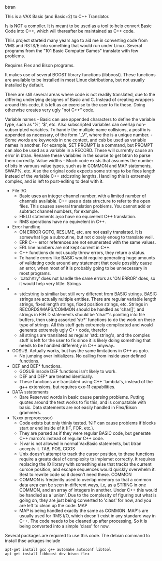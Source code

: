 btran

This is a VAX Basic (and Basic+2) to C++ Translator.

Is is NOT a compiler. It is meant to be used as a tool to help convert
Basic Code into C++, which will thereafter be maintained as C++ code.

Thiis project starteid many years ago to aid me in converting code from VMS and
RSTS/E into something that would run under Linux. Several programs from the
"101 Basic Computer Games" translate with few problems.

Requires Flex and Bison programs.

It makes use of several BOOST library functions (libboost).
These functions are available to be installed in most Linux distributions, but
not usually installed by default.

There are still several areas where code is not readily translated, due to the
differing underlying designes of Basic and C. Instead of creating wrappers
around this code, it is left as an exercise to the user to fix these.
Doing otherwise creates very ugly "not C++" code.

  Variable names
	- Basic can use appended characters to define the variable type, such as
	  '%', '$', etc. Also subscripted variables can overlap non-subscripted
	  variables. To handle the multiple name collisions, a postfix is
	  appended as necessary, of the form "_V<x>", where the <x> is a unique
	  number.
	- Some words are keywords in one context, and cab be used as variable
	  names in another. For example, SET PROMPT is a command, but PROMPT 
	  can also be used as a variable in a RECORD. These will currently 
	  cause an error in btran. Rename these variables in the source to
	  get btran to parse them correctly.
  Value widths
	- Much code exists that assumes the number of bits in varouus value
	  types, such as in COMMON and MAP statements, SWAP%, etc.
	  Also the original code expects some strings to be fixes length
	  instead of the variable C++ std::string lengths. Handling this is
	  extremely complex, and is left to post-editing to deal with it.
- File I/O.
	- Basic uses an integer channel number, with a limited number of
	  channels available. C++ uses a data structure to refer to the open
	  files. This causes several translation problems. You cannot add
	  or subtract channel numbers, for example.
	- FIELD statements a;so have no equivelent C++ translation.
	- RMS operations have no equivelent in C++.
- Error handling
	- ON ERROR GOTO, RESUME, etc. are not easily translated. It is somewhat
	  lige a subroutine, but not closely enoug to translate well.
	- ERR C++ error references are not enumerated with the same values.
	- ERL line numbers are not kept current in C++.
	- C++ functions do not usually throw errors, they return a status.
	- To handle errors like BASIC would require generating huge amounts
	  of validating code around any statement that coule possibly cause
	  an error, when most of it is probably going to be unnecessary in
	  most programs. 
	- 'catch/try' does not handle the same errors as 'ON ERROR' does, so
	  it would help very little.
  Strings
-	- std::string is similiar but still very different from BASIC strings.
	  BASIC strings are actually nultiple entities.
	  There are regular variable length strings, fixed length strings,
	  fixed position strings, etc. Strings in RECORDS/MAPS/COMMON should
	  be handled as 'char[]', and strings in FIELD statements should be
	  'char*'s pointing into file buffers, then using assorted 'str*'
	  functions to do the work on these type of strings.
	  All this stuff gets extremely complicated and would generate
	  extremely ugly C++ code, therefor
	- all strings are translated as regular 'std::string's, and the
	  comples stuff is left for the user to fix since it is likely
	  doing something that needs to be handled different;y in C++
	  anyway.. 
- GOSUB. Actually works, but has the same limitations in C++ as goto.
	- No jumping over initializers. No calling from inside user defined
	  functions.
- DEF and DEF* functions.
	- GOSUB insode DEF functions isn't likely to work.
	- DEF and DEF* are treated identically.
	- These functions are translated using C++ 'lambda's, instead of the
	  g++ extensions, but requires cxx-11 capabilities.
- DATA sstatements
	- Bare Reserved words in basic cause parsing problems. Putting quotes
	  around the text works to fix this, and is compatable with basic.
	  Data statements are not easily handled in Flex/Bison grammers.
- %xxx preprocessor)
	- Code exists but only thinly tested. %IF can cause problems if blocks
	  start or end inside of it (IF, FOR, etc.).
	- They are parsed as if they were regular BASIC code, but generate
	  C++ marco's instead of regular C++ code.
	- %var is not allowed in normal VaxBasic statements, but btran accepts
	  it.
  TAB, POS, CCOS
	- Unix doesn't attempt to track the cursor position, to these functions
	  require a greate deal of complexity to implemet correctly. It requires
	  replacing the IO library with something else that tracks the current
	  cursoe position, and escape sequences would quickly overwhelm it.
	  Best to rewrite code so it doesn't need these.
  COMMON
	- COMMON is freqiently used to overlap memory so that a common data
	  area can be seen in different ways, i,e, as a STRING in one COMMON,
	  and an array of integers in another.  Under C++ this would be handled
	  as a 'union'. Due to the complesity of figuring out what is going on,
	  they are just being converted to 'class' for now, and you are left
	  to clean up the code.
  MAP
	- MAP is being handled exactly the same as COMMON.
	  MAP's are usually used for RMS I/O, which doesn't exist in any
	  standard way in C++. The code needs to be cleaned up after
	  processing, So it is being converted into a simple 'class' for now.


Several packages are required to use this code.
The debian command to install thse ackages include

	apt-get install gcc g++ automake autoconf libtool
	apt-get install libboost-dev bison flex

